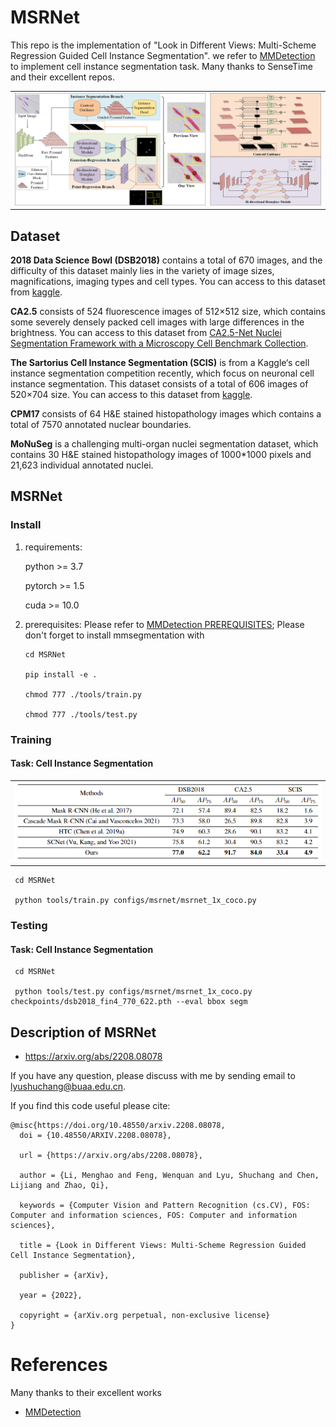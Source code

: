 # MSRNet

This repo is the implementation of "Look in Different Views: Multi-Scheme Regression Guided Cell Instance Segmentation". we refer to  [MMDetection](https://github.com/open-mmlab/mmdetection) to implement cell instance segmentation task. Many thanks to SenseTime and their excellent repos.

<table>
    <tr>
    <td><img src="PaperFigs\Fig2.png" width = "100%" alt="DS2Net"/></td>
    </tr>
</table>

## Dataset
**2018 Data Science Bowl (DSB2018)** contains a total of 670 images, and the difficulty of this dataset mainly lies in the variety of image sizes, magnifications, imaging types and cell types. You can access to this dataset from [kaggle](https://www.kaggle.com/c/data-science-bowl-2018/data).

**CA2.5** consists of 524 fluorescence images of 512×512 size, which contains some severely densely packed cell images with large differences in the brightness. You can access to this dataset from [CA2.5-Net Nuclei Segmentation Framework with a Microscopy Cell Benchmark Collection](https://link.springer.com/chapter/10.1007/978-3-030-87237-3_43).

**The Sartorius Cell Instance Segmentation (SCIS)** is from a Kaggle‘s cell instance segmentation competition recently, which focus on neuronal cell instance segmentation. This dataset consists of a total of 606 images of 520×704 size. You can access to this dataset from [kaggle](https://www.kaggle.com/competitions/sartorius-cell-instance-segmentation/data).

**CPM17** consists of 64 H&E stained histopathology images which contains a total of 7570 annotated nuclear boundaries.

**MoNuSeg** is a challenging multi-organ nuclei segmentation dataset, which contains 30 H&E stained histopathology images of 1000*1000 pixels and 21,623 individual annotated nuclei.

## MSRNet
### Install

1. requirements:
    
    python >= 3.7
        
    pytorch >= 1.5
        
    cuda >= 10.0
    
2. prerequisites: Please refer to  [MMDetection PREREQUISITES](https://mmdetection.readthedocs.io/en/latest/get_started.html); Please don't forget to install mmsegmentation with

     ```
     cd MSRNet
     
     pip install -e .
     
     chmod 777 ./tools/train.py
     
     chmod 777 ./tools/test.py
     ```

### Training

#### Task: Cell Instance Segmentation

<table>
    <tr>
    <td><img src="PaperFigs\result1.png" width = "100%" alt="cell instance segmentation result"/></td>
    </tr>
</table>
  
     cd MSRNet
     
     python tools/train.py configs/msrnet/msrnet_1x_coco.py


### Testing

#### Task: Cell Instance Segmentation
  
     cd MSRNet
     
     python tools/test.py configs/msrnet/msrnet_1x_coco.py checkpoints/dsb2018_fin4_770_622.pth --eval bbox segm


## Description of MSRNet
- https://arxiv.org/abs/2208.08078

If you have any question, please discuss with me by sending email to lyushuchang@buaa.edu.cn.

If you find this code useful please cite:
```
@misc{https://doi.org/10.48550/arxiv.2208.08078,
  doi = {10.48550/ARXIV.2208.08078},
  
  url = {https://arxiv.org/abs/2208.08078},
  
  author = {Li, Menghao and Feng, Wenquan and Lyu, Shuchang and Chen, Lijiang and Zhao, Qi},
  
  keywords = {Computer Vision and Pattern Recognition (cs.CV), FOS: Computer and information sciences, FOS: Computer and information sciences},
  
  title = {Look in Different Views: Multi-Scheme Regression Guided Cell Instance Segmentation},
  
  publisher = {arXiv},
  
  year = {2022},
  
  copyright = {arXiv.org perpetual, non-exclusive license}
}
```

# References
Many thanks to their excellent works
* [MMDetection](https://github.com/open-mmlab/mmdetection)
